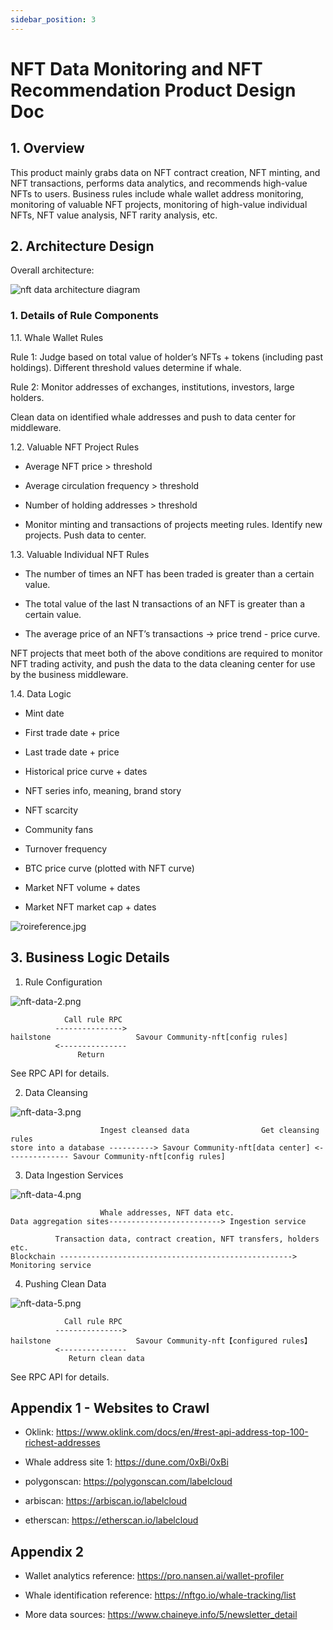 ```yaml
---
sidebar_position: 3
---
```


# NFT Data Monitoring and NFT Recommendation Product Design Doc

## 1. Overview
This product mainly grabs data on NFT contract creation, NFT minting, and NFT transactions, performs data analytics, and recommends high-value NFTs to users. Business rules include whale wallet address monitoring, monitoring of valuable NFT projects, monitoring of high-value individual NFTs, NFT value analysis, NFT rarity analysis, etc.

## 2. Architecture Design

Overall architecture:

![nft data architecture diagram](../../../../../../static/img/images/nft-data-1.png)

### 1. Details of Rule Components

1.1. Whale Wallet Rules

Rule 1: Judge based on total value of holder’s NFTs + tokens (including past holdings). Different threshold values determine if whale.

Rule 2: Monitor addresses of exchanges, institutions, investors, large holders.

Clean data on identified whale addresses and push to data center for middleware.

1.2. Valuable NFT Project Rules

- Average NFT price > threshold

- Average circulation frequency > threshold

- Number of holding addresses > threshold

- Monitor minting and transactions of projects meeting rules. Identify new projects. Push data to center.

1.3. Valuable Individual NFT Rules

- The number of times an NFT has been traded is greater than a certain value.
  
- The total value of the last N transactions of an NFT is greater than a certain value.

- The average price of an NFT’s transactions -> price trend - price curve.

NFT projects that meet both of the above conditions are required to monitor NFT trading activity, and push the data to the data cleaning center for use by the business middleware.

1.4. Data Logic

- Mint date
  
- First trade date + price

- Last trade date + price

- Historical price curve + dates

- NFT series info, meaning, brand story

- NFT scarcity

- Community fans

- Turnover frequency

- BTC price curve (plotted with NFT curve)

- Market NFT volume + dates

- Market NFT market cap + dates

![roireference.jpg](../../../../../../static/img/images/roireference.jpg)

## 3. Business Logic Details

1. Rule Configuration
  
![nft-data-2.png](../../../../../../static/img/images/nft-data-2.png)

```
            Call rule RPC  
          --------------->
hailstone                   Savour Community-nft[config rules]
          <---------------
               Return
```

See RPC API for details.

2. Data Cleansing

![nft-data-3.png](../../../../../../static/img/images/nft-data-3.png)

```
                    Ingest cleansed data                Get cleansing rules  
store into a database ----------> Savour Community-nft[data center] <-------------- Savour Community-nft[config rules]
```

3. Data Ingestion Services

![nft-data-4.png](../../../../../../static/img/images/nft-data-4.png)

```
                    Whale addresses, NFT data etc.
Data aggregation sites-------------------------> Ingestion service
              
          Transaction data, contract creation, NFT transfers, holders etc.   
Blockchain ----------------------------------------------------> Monitoring service
```

4. Pushing Clean Data

![nft-data-5.png](../../../../../../static/img/images/nft-data-5.png)

```
            Call rule RPC
          --------------->
hailstone                   Savour Community-nft【configured rules】
          <---------------
             Return clean data
```

See RPC API for details.

## Appendix 1 - Websites to Crawl

- Oklink: https://www.oklink.com/docs/en/#rest-api-address-top-100-richest-addresses

- Whale address site 1: https://dune.com/0xBi/0xBi

- polygonscan: https://polygonscan.com/labelcloud

- arbiscan: https://arbiscan.io/labelcloud

- etherscan: https://etherscan.io/labelcloud

## Appendix 2

- Wallet analytics reference: https://pro.nansen.ai/wallet-profiler

- Whale identification reference: https://nftgo.io/whale-tracking/list

- More data sources: https://www.chaineye.info/5/newsletter_detail
